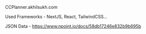CCPlanner.akhilsukh.com

Used Frameworks - NextJS, React, TailwindCSS...

JSON Data - https://www.npoint.io/docs/58db17246e832b9b695b
